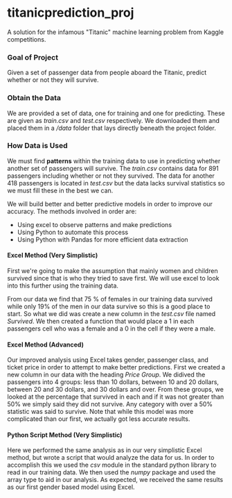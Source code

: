 # titanicprediction_proj
A solution for the infamous "Titanic" machine learning problem from Kaggle 
competitions.

### Goal of Project
Given a set of passenger data from people aboard the Titanic, predict whether
or not they will survive.

### Obtain the Data
We are provided a set of data, one for training and one for predicting. These
are given as *train.csv* and *test.csv* respectively. We downloaded them and 
placed them in a */data* folder that lays directly beneath the project folder.

### How Data is Used
We must find **patterns** within the training data to use in predicting
whether another set of passengers will survive. The *train.csv* contains data
for 891 passengers including whether or not they survived. The data for another
418 passengers is located in *test.csv* but the data lacks survival statistics
so we must fill these in the best we can.

We will build better and better predictive models in order to improve our
accuracy. The methods involved in order are:
* Using excel to observe patterns and make predictions
* Using Python to automate this process
* Using Python with Pandas for more efficient data extraction 

#### Excel Method (Very Simplistic)
First we're going to make the assumption that mainly women and children survived
since that is who they tried to save first. We will use excel to look into
this further using the training data.

From our data we find that 75 % of females in our training data survived while
only 19% of the men in our data survive so this is a good place to start. So
what we did was create a new column in the *test.csv* file named *Survived*.
We then created a function that would place a 1 in each passengers cell who
was a female and a 0 in the cell if they were a male.

#### Excel Method (Advanced)
Our improved analysis using Excel takes gender, passenger class, and ticket 
price in order to attempt to make better predictions. First we created a new
column in our data with the heading *Price Group*. We didived the passengers 
into 4 groups: less than 10 dollars, between 10 and 20 dollars, between 20
and 30 dollars, and 30 dollars and over. From these groups, we looked at the
percentage that survived in each and if it was not greater than 50% we simply
said they did not survive. Any category with over a 50% statistic was said
to survive. Note that while this model was more complicated than our first, we 
actually got less accurate results.

#### Python Script Method (Very Simplistic)
Here we performed the same analysis as in our very simplistic Excel method,
but wrote a script that would analyze the data for us. In order to accomplish
this we used the *csv* module in the standard python library to read in our
training data. We then used the *numpy* package and used the array type to aid
in our analysis. As expected, we received the same results as our first gender
based model using Excel.